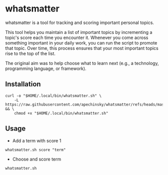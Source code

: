 # whatsmatter

whatsmatter is a tool for tracking and scoring important personal topics.

This tool helps you maintain a list of important topics by incrementing a topic's score each time you encounter it.
Whenever you come across something important in your daily work, you can run the script to promote that topic.
Over time, this process ensures that your most important topics rise to the top of the list.

The original aim was to help choose what to learn next (e.g., a technology, programming language, or framework).

## Installation

```
curl -o "$HOME/.local/bin/whatsmatter.sh" \
    -L https://raw.githubusercontent.com/apechinsky/whatsmatter/refs/heads/master/whatsmatter.sh && \
    chmod +x "$HOME/.local/bin/whatsmatter.sh"
```

## Usage


* Add a term with score 1
```
whatsmatter.sh score "term"
```

* Choose and score term
```
whatsmatter.sh
```


